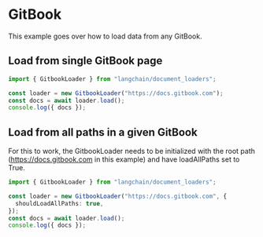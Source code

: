 # GitBook

This example goes over how to load data from any GitBook.

## Load from single GitBook page

```typescript
import { GitbookLoader } from "langchain/document_loaders";

const loader = new GitbookLoader("https://docs.gitbook.com");
const docs = await loader.load();
console.log({ docs });
```

## Load from all paths in a given GitBook

For this to work, the GitbookLoader needs to be initialized with the root path (https://docs.gitbook.com in this example) and have loadAllPaths set to True.

```typescript
import { GitbookLoader } from "langchain/document_loaders";

const loader = new GitbookLoader("https://docs.gitbook.com", {
  shouldLoadAllPaths: true,
});
const docs = await loader.load();
console.log({ docs });
```
